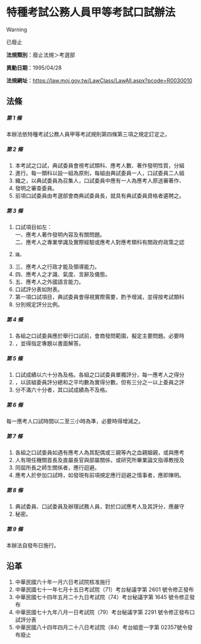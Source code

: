 # 特種考試公務人員甲等考試口試辦法
> [!WARNING]
> 已廢止

**法規類別**：廢止法規＞考選部

**異動日期**：1995/04/28  

**法規網址**：https://law.moj.gov.tw/LawClass/LawAll.aspx?pcode=R0030010



## 法條
##### 第 1 條
本辦法依特種考試公務人員甲等考試規則第四條第三項之規定訂定之。

##### 第 2 條
1. 本考試之口試，典試委員會視考試類科、應考人數、著作發明性質，分組
1. 進行。每一類科以設一組為原則，每組由典試委員一人，口試委員二人組
1. 織之，以典試委員為召集人，口試委員中應有一人為應考人原送審著作、
1. 發明之審查委員。
1. 前項口試委員由考選部會商典試委員長，就具有典試委員資格者遴聘之。

##### 第 3 條
1. 口試項目如左：  
一、應考人著作發明內容及有關問題。  
二、應考人之專業學識及實際經驗或應考人對應考類科有關政府政策之認
1.     識。
1. 三、應考人之行政才能及領導能力。
1. 四、應考人之才識、氣度、言辭及儀態。
1. 五、應考人之外國語言能力。
1. 口試評分表如附表。
1. 第一項口試項目，典試委員會得視實際需要，酌予增減，並得按考試類科
1. 分別規定評分比例。

##### 第 4 條
1. 各組之口試委員應於舉行口試前，會商發問範圍，擬定主要問題。必要時
1. ，並得指定專題以書面解答。

##### 第 5 條
1. 口試成績以六十分為及格。各組之口試委員單獨評分，每一應考人之得分
1. ，以該組委員評分總和之平均數為實得分數。但有三分之一以上委員之評
1. 分不滿六十分者，其口試成績為不及格。

##### 第 6 條
每一應考人口試時間以二至三小時為準，必要時得增減之。

##### 第 7 條
1. 各組之口試委員如遇有應考人為其配偶或三親等內之血親姻親，或與應考
1. 人有現任機關首長及直屬長官與部屬關係，或研究所畢業論文指導教授及
1. 同屆所長之師生關係者，應行迴避。
1. 應考人於參加口試時，如發現有前項規定應行迴避之情事者，應即陳明。

##### 第 8 條
1. 典試委員、口試委員及辦理試務人員，對於口試應考人及其評分，應嚴守
1. 秘密。

##### 第 9 條
本辦法自發布日施行。

## 沿革
1. 中華民國六十年一月六日考試院核准施行
1. 中華民國七十一年七月十五日考試院（71）考台秘議字第 2601 號令修正發布
1. 中華民國七十四年五月二十九日考試院（74）考台秘議字第 1645 號令修正發布
1. 中華民國七十九年八月一日考試院（79）考台秘議字第 2291 號令修正發布口試評分表
1. 中華民國八十四年四月二十八日考試院（84）考台組壹一字第 02357號令發布廢止
